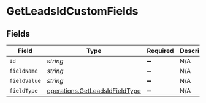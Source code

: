 # GetLeadsIdCustomFields


## Fields

| Field                                                                            | Type                                                                             | Required                                                                         | Description                                                                      |
| -------------------------------------------------------------------------------- | -------------------------------------------------------------------------------- | -------------------------------------------------------------------------------- | -------------------------------------------------------------------------------- |
| `id`                                                                             | *string*                                                                         | :heavy_minus_sign:                                                               | N/A                                                                              |
| `fieldName`                                                                      | *string*                                                                         | :heavy_minus_sign:                                                               | N/A                                                                              |
| `fieldValue`                                                                     | *string*                                                                         | :heavy_minus_sign:                                                               | N/A                                                                              |
| `fieldType`                                                                      | [operations.GetLeadsIdFieldType](../../models/operations/getleadsidfieldtype.md) | :heavy_minus_sign:                                                               | N/A                                                                              |